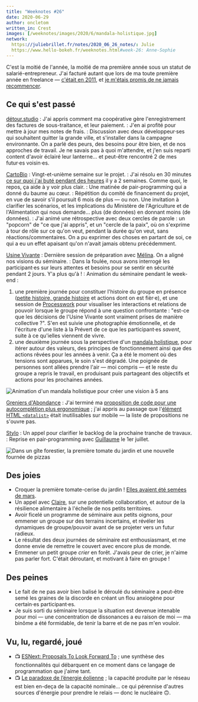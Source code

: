 ```yaml
---
title: "Weeknotes #26"
date: 2020-06-29
author: oncletom
written_in: Crest
images: [/weeknotes/images/2020/6/mandala-holistique.jpg]
network:
  https://juliebrillet.fr/notes/2020_06_26_notes/: Julie
  https://www.hello-bokeh.fr/weeknotes.html#week-26: Anne-Sophie
---
```


C'est la moitié de l'année, la moitié de ma première année sous un
statut de salarié-entrepreneur. J'ai facturé autant que lors de ma toute première année en freelance — [c'était en 2011](https://oncletom.io/2011/freelance-4-mois-plus-tard/), et [je m'étais promis de ne jamais recommencer](https://oncletom.io/2011/annee-du-fail-personnel/).


<!--more-->

## Ce qui s'est passé

[détour.studio]
: J'ai appris comment ma coopérative gère l'enregistrement des factures de sous-traitance, et leur paiement.
: J'en ai profité pour mettre à jour mes notes de frais.
: Discussion avec deux développeur·ses qui souhaitent quitter la grande ville, et s'installer dans la campagne environnante. On a parlé des peurs, des besoins pour être bien, et de nos approches de travail. Je ne savais pas à quoi m'attendre, et j'en suis reparti content d'avoir éclairé leur lanterne… et peut-être rencontré 2 de mes futur·es voisin·es.

[CartoBio]
: Vingt-et-unième semaine sur le projet.
: J'ai résolu en 30 minutes [ce sur quoi j'ai buté pendant des heures](/weeknotes/24/) il y a 2 semaines. Comme quoi, le repos, ça aide à y voir plus clair.
: Une matinée de pair-programming qui a donné du baume au cœur.
: Répétition du comité de financement du projet, en vue de savoir s'il poursuit 6 mois de plus — ou non. Une invitation à clarifier les scénarios, et les implications du Ministère de l'Agriculture et de l'Alimentation qui nous demande… plus (de données) en donnant moins (de données).
: J'ai animé une rétrospective avec deux cercles de parole : un "popcorn" de "ce que j'ai appris", et un "cercle de la paix", où on s'exprime à tour de rôle sur ce qu'on veut, pendant la durée qu'on veut, sans réactions/commentaires. On a pu exprimer des choses en partant de soi, ce qui a eu un effet apaisant qu'on n'avait jamais obtenu précédemment.



[Usine Vivante]
: Dernière session de préparation avec [Mélina]. On a aligné nos visions du séminaire.
: Dans la foulée, nous avons interrogé les participant·es sur leurs attentes et besoins pour se sentir en sécurité pendant 2 jours. Y'a plus qu'à !
: Animation du séminaire pendant le week-end :
1. une première journée pour constituer l'histoire du groupe en présence ([petite histoire, grande histoire](http://www.scoplepave.org/petite-histoire-grande-histoire) et actions dont on est fièr·e), et une session de [Processwork](https://www.processwork.edu/what-is-processwork/) pour visualiser les interactions et relations de pouvoir lorsque le groupe répond à une question confrontante : "est-ce que les décisions de l'Usine Vivante sont vraiment prises de manière collective ?".
  S'en est suivie une photographie émotionnelle, et de l'écriture d'une liste à la Prévert de ce que les participant·es _savent_, suite à ce qu'ielles viennent de vivre.
2. une deuxième journée sous la perspective d'un [mandala holistique](https://www.metacartes.cc/faire-ensemble/recettes/mandala-holistique/), pour itérer autour des valeurs, des principes de fonctionnement ainsi que des actions rêvées pour les années à venir.
  Ça a été le moment où des tensions sont apparues, le soin s'est dégradé. Une poignée de personnes sont allées prendre l'air — moi compris — et le reste du groupe a repris le travail, en produisant puis partageant des objectifs et actions pour les prochaines années.

![](/weeknotes/images/2020/6/mandala-holistique.jpg "Animation d'un mandala holistique pour créer une vision à 5 ans")

[Greniers d'Abondance]
: J'ai terminé ma [proposition de code pour une autocomplétion plus ergonomique](https://framagit.org/lga/crater-ui/-/merge_requests/22/) ; j'ai appris au passage que l'[élément HTML `<datalist>`](https://developer.mozilla.org/en-US/docs/Web/HTML/Element/datalist) était inutilisables sur mobile — la liste de propositions ne s'ouvre pas.

[Stylo]
: Un appel pour clarifier le backlog de la prochaine tranche de travaux.
: Reprise en pair-programming avec [Guillaume] le 1er juillet.


![](/weeknotes/images/2020/6/grand-viopis-tomate-pizza.jpg "Dans un gîte forestier, la première tomate du jardin et une nouvelle fournée de pizzas")


## Des joies

- Croquer la première tomate-cerise du jardin ! [Elles avaient été semées de mars](/weeknotes/13/).
- Un appel avec [Claire], sur une potentielle collaboration, et autour de la résilience alimentaire à l'échelle de nos petits territoires.
- Avoir ficelé un programme de séminaire aux petits oignons, pour emmener un groupe sur des terrains incertains, et révéler les dynamiques de groupe/pouvoir avant de se projeter vers un futur radieux.
- Le résultat des deux journées de séminaire est enthousiasmant, et me donne envie de remettre le couvert avec encore plus de monde.
- Emmener un petit groupe _crier_ en forêt. J'avais peur de crier, je n'aime pas parler fort. C'était déroutant, et motivant à faire en groupe !


## Des peines

- Le fait de ne pas avoir bien balisé le déroulé du séminaire a peut-être semé les graines de la discorde en créant un flou anxiogène pour certain·es participant·es.
- Je suis sorti du séminaire lorsque la situation est devenue intenable pour moi — une concentration de dissonances a eu raison de moi — ma binôme a été formidable, de tenir la barre et de ne pas m'en vouloir.


## Vu, lu, regardé, joué

- 📺 [ESNext: Proposals To Look Forward To](https://www.youtube.com/watch?v=maVqhSX_fLw) ; une synthèse des fonctionnalités qui débarquent en ce moment dans ce langage de programmation que j'aime tant.
- 📺 [Le paradoxe de l’énergie éolienne](https://www.youtube.com/watch?v=q3QHOp9BpLo) ; la capacité produite par le réseau est bien en-deça de la capacité nominale… ce qui pérennise d'autres sources d'énergie pour prendre le relais — donc le nucléaire 🙃.

[détour.studio]: /
[Stylo]: https://github.com/EcrituresNumeriques/stylo
[Jardins Nourriciers]: https://www.lesjardinsnourriciers.com/
[CartoBio]: https://cartobio.org/
[Usine Vivante]: https://www.usinevivante.org
[Apprendre à développer une cartographie web]: https://github.com/sofiaboulaarab/carto_recherche
[Revue Hybrid]: https://www.puv-editions.fr/collections/hybrid.html
[paged.js]: https://www.pagedjs.org/
[Greniers d'Abondance]: https://resiliencealimentaire.org/

[Noémie]: https://noemiegirard.co
[Sofia]: https://twitter.com/sofiaboulaarab
[Mélina]: http://melinacoaching.com/
[Anne-Sophie]: https://hello-bokeh.fr
[Guillaume]: https://www.yuzutech.fr/
[Claire]: https://www.lassembleuse.fr/
[Antoine]: https://www.quaternum.net/
[Alexandre]: https://apollonet.fr/
